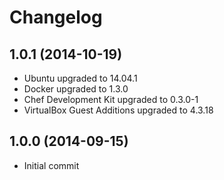 # Changelog

## 1.0.1 (2014-10-19)

* Ubuntu upgraded to 14.04.1
* Docker upgraded to 1.3.0
* Chef Development Kit upgraded to 0.3.0-1
* VirtualBox Guest Additions upgraded to 4.3.18

## 1.0.0 (2014-09-15)

* Initial commit
